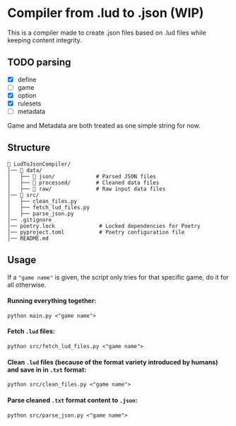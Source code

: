 # Compiler from .lud to .json (WIP)
This is a compiler made to create .json files based on .lud files while keeping content integrity.

## TODO parsing
- [x] define
- [ ] game
- [x] option
- [x] rulesets
- [ ] metadata

Game and Metadata are both treated as one simple string for now.

## Structure
```
📂 LudToJsonCompiler/
│── 📂 data/
│   ├── 📂 json/             # Parsed JSON files
│   ├── 📂 processed/        # Cleaned data files
│   ├── 📂 raw/              # Raw input data files
│── 📂 src/
│   ├── clean_files.py
│   ├── fetch_lud_files.py
│   ├── parse_json.py
│── .gitignore
│── poetry.lock              # Locked dependencies for Poetry
│── pyproject.toml           # Poetry configuration file
│── README.md
```

## Usage
If a `"game name"` is given, the script only tries for that specific game, do it for all otherwise.
#### Running everything together:
```shell
python main.py <"game name">
```

#### Fetch `.lud` files:
```shell
python src/fetch_lud_files.py <"game name">
```

#### Clean `.lud` files (because of the format variety introduced by humans) and save in in `.txt` format:
```shell
python src/clean_files.py <"game name">
```

#### Parse cleaned `.txt` format content to `.json`:
```shell
python src/parse_json.py <"game name">
```
